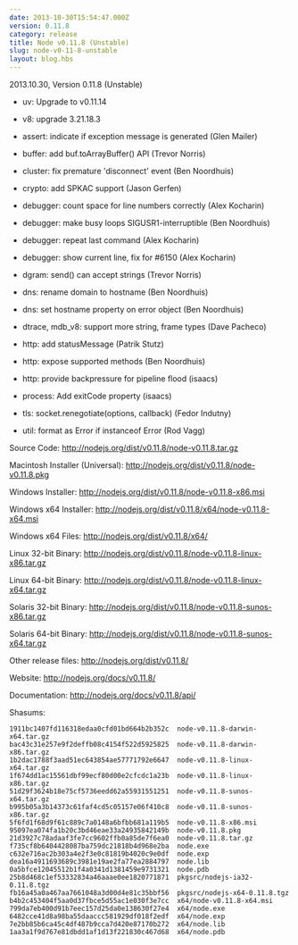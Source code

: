 ```yaml
---
date: 2013-10-30T15:54:47.000Z
version: 0.11.8
category: release
title: Node v0.11.8 (Unstable)
slug: node-v0-11-8-unstable
layout: blog.hbs
---
```


2013.10.30, Version 0.11.8 (Unstable)

* uv: Upgrade to v0.11.14

* v8: upgrade 3.21.18.3

* assert: indicate if exception message is generated (Glen Mailer)

* buffer: add buf.toArrayBuffer() API (Trevor Norris)

* cluster: fix premature 'disconnect' event (Ben Noordhuis)

* crypto: add SPKAC support (Jason Gerfen)

* debugger: count space for line numbers correctly (Alex Kocharin)

* debugger: make busy loops SIGUSR1-interruptible (Ben Noordhuis)

* debugger: repeat last command (Alex Kocharin)

* debugger: show current line, fix for #6150 (Alex Kocharin)

* dgram: send() can accept strings (Trevor Norris)

* dns: rename domain to hostname (Ben Noordhuis)

* dns: set hostname property on error object (Ben Noordhuis)

* dtrace, mdb_v8: support more string, frame types (Dave Pacheco)

* http: add statusMessage (Patrik Stutz)

* http: expose supported methods (Ben Noordhuis)

* http: provide backpressure for pipeline flood (isaacs)

* process: Add exitCode property (isaacs)

* tls: socket.renegotiate(options, callback) (Fedor Indutny)

* util: format as Error if instanceof Error (Rod Vagg)


Source Code: http://nodejs.org/dist/v0.11.8/node-v0.11.8.tar.gz

Macintosh Installer (Universal): http://nodejs.org/dist/v0.11.8/node-v0.11.8.pkg

Windows Installer: http://nodejs.org/dist/v0.11.8/node-v0.11.8-x86.msi

Windows x64 Installer: http://nodejs.org/dist/v0.11.8/x64/node-v0.11.8-x64.msi

Windows x64 Files: http://nodejs.org/dist/v0.11.8/x64/

Linux 32-bit Binary: http://nodejs.org/dist/v0.11.8/node-v0.11.8-linux-x86.tar.gz

Linux 64-bit Binary: http://nodejs.org/dist/v0.11.8/node-v0.11.8-linux-x64.tar.gz

Solaris 32-bit Binary: http://nodejs.org/dist/v0.11.8/node-v0.11.8-sunos-x86.tar.gz

Solaris 64-bit Binary: http://nodejs.org/dist/v0.11.8/node-v0.11.8-sunos-x64.tar.gz

Other release files: http://nodejs.org/dist/v0.11.8/

Website: http://nodejs.org/docs/v0.11.8/

Documentation: http://nodejs.org/docs/v0.11.8/api/

Shasums:
```
1911bc1407fd116318edaa0cfd01bd664b2b352c  node-v0.11.8-darwin-x64.tar.gz
bac43c31e257e9f2deffb08c4154f522d5925825  node-v0.11.8-darwin-x86.tar.gz
1b2dac1788f3aad51ec643854ae57771792e6647  node-v0.11.8-linux-x64.tar.gz
1f674dd1ac15561dbf99ecf80d00e2cfcdc1a23b  node-v0.11.8-linux-x86.tar.gz
51d29f3624b18e75cf5736eedd62a55931551251  node-v0.11.8-sunos-x64.tar.gz
b995b05a3b14373c61faf4cd5c05157e06f410c8  node-v0.11.8-sunos-x86.tar.gz
5f6fd1f68d9f61c889c7a0148a6bfbb681a119b5  node-v0.11.8-x86.msi
95097ea074fa1b20c3bd46eae33a24935842149b  node-v0.11.8.pkg
21d3927c78adaaf3fe7cc9602ffb0a85de7f6ea0  node-v0.11.8.tar.gz
f735cf8b6404428087ba759dc21818b4d968e2ba  node.exe
c632e716ac2b303a4e2f3e0c81819b4020c9e0df  node.exp
dea16a4911693689c3981e19ae2fa77ea2884797  node.lib
0a5bfce12045512b1f4a0341d1381459e9731321  node.pdb
25b8d468c1ef53332834a46aaae0ee1820771871  pkgsrc/nodejs-ia32-0.11.8.tgz
fb16a45a0a467aa7661048a3d00d4e81c35bbf56  pkgsrc/nodejs-x64-0.11.8.tgz
b4b2c453404f5aa0d37fbce5d55ac1e030f3e7cc  x64/node-v0.11.8-x64.msi
799da7eb400d91b7eec157d25da0e138630f27e4  x64/node.exe
6482cce41d8a98ba55daaccc581929df018f2edf  x64/node.exp
7e2bb85b6ca45c4df487b9cca7d420e87170b272  x64/node.lib
1aa3a1f9d767e81dbdd1af1d13f221830c467d68  x64/node.pdb
```
